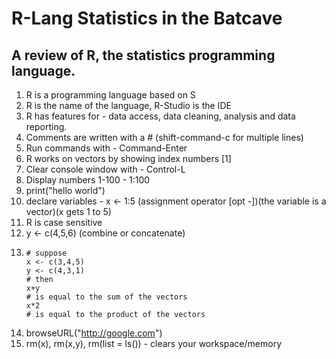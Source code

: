 # R-Lang Statistics in the Batcave

## A review of R, the statistics programming language.

1. R is a programming language based on S
2. R is the name of the language, R-Studio is the IDE
3. R has features for - data access, data cleaning, analysis and data reporting.
4. Comments are written with a # (shift-command-c for multiple lines)
5. Run commands with - Command-Enter
6. R works on vectors by showing index numbers [1]
7. Clear console window with - Control-L
8. Display numbers 1-100 - 1:100
9. print("hello world")
10. declare variables - x <- 1:5 (assignment operator [opt -])(the variable is a vector)(x gets 1 to 5)
11. R is case sensitive
12. y <- c(4,5,6) (combine or concatenate)
13. ```
    # suppose
    x <- c(3,4,5)
    y <- c(4,3,1)
    # then
    x+y
    # is equal to the sum of the vectors
    x*2
    # is equal to the product of the vectors
    ```
14. browseURL("http://google.com")
15. rm(x), rm(x,y), rm(list = ls()) - clears your workspace/memory
